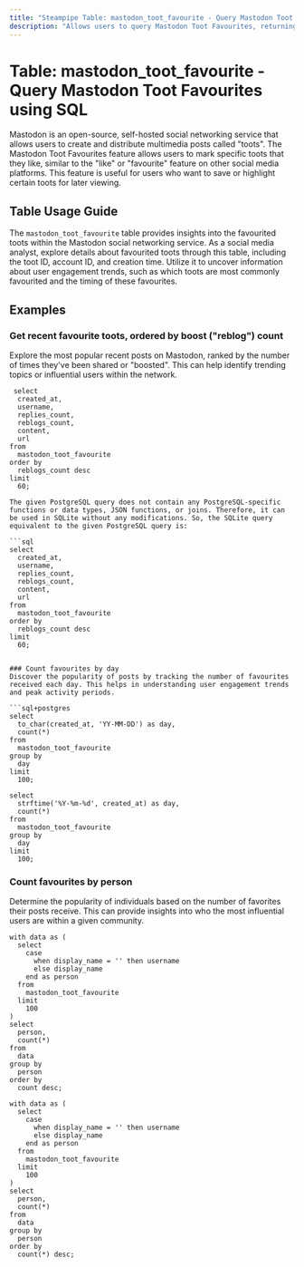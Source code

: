 ```yaml
---
title: "Steampipe Table: mastodon_toot_favourite - Query Mastodon Toot Favourites using SQL"
description: "Allows users to query Mastodon Toot Favourites, returning information about favourited toots such as the ID, account ID, and creation time."
---
```


# Table: mastodon_toot_favourite - Query Mastodon Toot Favourites using SQL

Mastodon is an open-source, self-hosted social networking service that allows users to create and distribute multimedia posts called "toots". The Mastodon Toot Favourites feature allows users to mark specific toots that they like, similar to the "like" or "favourite" feature on other social media platforms. This feature is useful for users who want to save or highlight certain toots for later viewing.

## Table Usage Guide

The `mastodon_toot_favourite` table provides insights into the favourited toots within the Mastodon social networking service. As a social media analyst, explore details about favourited toots through this table, including the toot ID, account ID, and creation time. Utilize it to uncover information about user engagement trends, such as which toots are most commonly favourited and the timing of these favourites.

## Examples

### Get recent favourite toots, ordered by boost ("reblog") count
Explore the most popular recent posts on Mastodon, ranked by the number of times they've been shared or "boosted". This can help identify trending topics or influential users within the network.

```sql+postgres
 select
  created_at,
  username,
  replies_count,
  reblogs_count,
  content,
  url
from
  mastodon_toot_favourite
order by
  reblogs_count desc
limit
  60;
```

```sql+sqlite
The given PostgreSQL query does not contain any PostgreSQL-specific functions or data types, JSON functions, or joins. Therefore, it can be used in SQLite without any modifications. So, the SQLite query equivalent to the given PostgreSQL query is:

```sql
select
  created_at,
  username,
  replies_count,
  reblogs_count,
  content,
  url
from
  mastodon_toot_favourite
order by
  reblogs_count desc
limit
  60;
```
```

### Count favourites by day
Discover the popularity of posts by tracking the number of favourites received each day. This helps in understanding user engagement trends and peak activity periods.

```sql+postgres
select
  to_char(created_at, 'YY-MM-DD') as day,
  count(*)
from
  mastodon_toot_favourite
group by
  day
limit
  100;
```

```sql+sqlite
select
  strftime('%Y-%m-%d', created_at) as day,
  count(*)
from
  mastodon_toot_favourite
group by
  day
limit
  100;
```

### Count favourites by person
Determine the popularity of individuals based on the number of favorites their posts receive. This can provide insights into who the most influential users are within a given community.

```sql+postgres
with data as (
  select
    case
      when display_name = '' then username
      else display_name
    end as person
  from
    mastodon_toot_favourite
  limit
    100
)
select
  person,
  count(*)
from
  data
group by
  person
order by
  count desc;
```

```sql+sqlite
with data as (
  select
    case
      when display_name = '' then username
      else display_name
    end as person
  from
    mastodon_toot_favourite
  limit
    100
)
select
  person,
  count(*)
from
  data
group by
  person
order by
  count(*) desc;
```